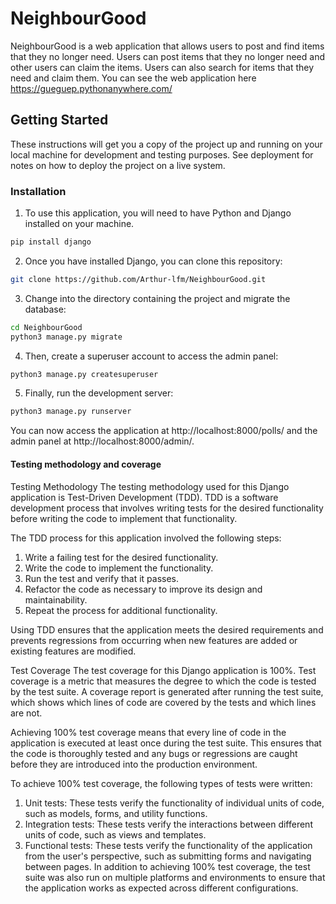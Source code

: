 # NeighbourGood

NeighbourGood is a web application that allows users to post and find items that they no longer need. Users can post items that they no longer need and other users can claim the items. Users can also search for items that they need and claim them.
You can see the web application here https://gueguep.pythonanywhere.com/


## Getting Started

These instructions will get you a copy of the project up and running on your local machine for development and testing purposes. See deployment for notes on how to deploy the project on a live system.

### Installation

1. To use this application, you will need to have Python and Django installed on your machine.
```sh
pip install django
```

2. Once you have installed Django, you can clone this repository:
```sh
git clone https://github.com/Arthur-lfm/NeighbourGood.git
```

3. Change into the directory containing the project and migrate the database:
```sh
cd NeighbourGood
python3 manage.py migrate
```

4. Then, create a superuser account to access the admin panel:
```sh
python3 manage.py createsuperuser
```

5. Finally, run the development server:
```sh
python3 manage.py runserver
```

You can now access the application at http://localhost:8000/polls/ and the admin panel at http://localhost:8000/admin/.

#### Testing methodology and coverage

Testing Methodology
The testing methodology used for this Django application is Test-Driven Development (TDD). TDD is a software development process that involves writing tests for the desired functionality before writing the code to implement that functionality.

The TDD process for this application involved the following steps:

1. Write a failing test for the desired functionality.
2. Write the code to implement the functionality.
3. Run the test and verify that it passes.
4. Refactor the code as necessary to improve its design and maintainability.
5. Repeat the process for additional functionality.

Using TDD ensures that the application meets the desired requirements and prevents regressions from occurring when new features are added or existing features are modified.

Test Coverage
The test coverage for this Django application is 100%. Test coverage is a metric that measures the degree to which the code is tested by the test suite. A coverage report is generated after running the test suite, which shows which lines of code are covered by the tests and which lines are not.

Achieving 100% test coverage means that every line of code in the application is executed at least once during the test suite. This ensures that the code is thoroughly tested and any bugs or regressions are caught before they are introduced into the production environment.

To achieve 100% test coverage, the following types of tests were written:

1. Unit tests: These tests verify the functionality of individual units of code, such as models, forms, and utility functions.
2. Integration tests: These tests verify the interactions between different units of code, such as views and templates.
3. Functional tests: These tests verify the functionality of the application from the user's perspective, such as submitting forms and navigating between pages.
In addition to achieving 100% test coverage, the test suite was also run on multiple platforms and environments to ensure that the application works as expected across different configurations.
